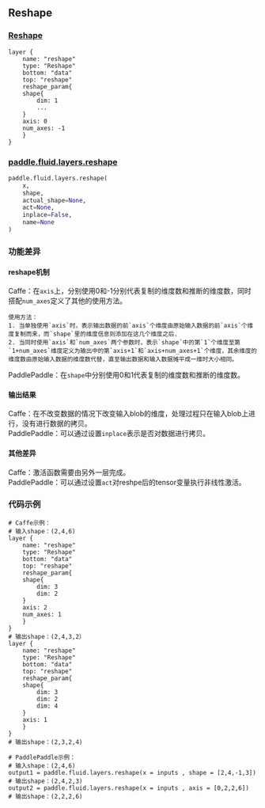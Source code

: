 ## Reshape


### [Reshape](http://caffe.berkeleyvision.org/tutorial/layers/reshape.html)
```
layer {
    name: "reshape"
    type: "Reshape"
    bottom: "data"
    top: "reshape"
    reshape_param{
	shape{
	    dim: 1
	    ...
	}
	axis: 0
	num_axes: -1
    }
}
```


### [paddle.fluid.layers.reshape](http://paddlepaddle.org/documentation/docs/zh/1.3/api_cn/layers_cn.html#permalink-130-reshape)
```python
paddle.fluid.layers.reshape(
    x, 
    shape, 
    actual_shape=None, 
    act=None, 
    inplace=False, 
    name=None
)
```  

### 功能差异
#### reshape机制
Caffe：在`axis`上，分别使用0和-1分别代表复制的维度数和推断的维度数，同时搭配`num_axes`定义了其他的使用方法。
```
使用方法：
1. 当单独使用`axis`时，表示输出数据的前`axis`个维度由原始输入数据的前`axis`个维度复制而来，而`shape`里的维度信息则添加在这几个维度之后.
2. 当同时使用`axis`和`num_axes`两个参数时，表示`shape`中的第`1`个维度至第`1+num_axes`维度定义为输出中的第`axis+1`和`axis+num_axes+1`个维度，其余维度的维度数由原始输入数据的维度数代替，直至输出数据和输入数据摊平成一维时大小相同。   
```
PaddlePaddle：在`shape`中分别使用0和1代表复制的维度数和推断的维度数。


#### 输出结果
Caffe：在不改变数据的情况下改变输入blob的维度，处理过程只在输入blob上进行，没有进行数据的拷贝。            
PaddlePaddle：可以通过设置`inplace`表示是否对数据进行拷贝。
#### 其他差异
Caffe：激活函数需要由另外一层完成。            
PaddlePaddle：可以通过设置`act`对reshpe后的tensor变量执行非线性激活。



### 代码示例
```  
# Caffe示例：  
# 输入shape：(2,4,6)
layer {
    name: "reshape"
    type: "Reshape"
    bottom: "data"
    top: "reshape"
    reshape_param{
	shape{
	    dim: 3
	    dim: 2
	}
	axis: 2
	num_axes: 1
    }
}
# 输出shape：(2,4,3,2）
layer {
    name: "reshape"
    type: "Reshape"
    bottom: "data"
    top: "reshape"
    reshape_param{
	shape{
	    dim: 3
	    dim: 2
	    dim: 4
	}
	axis: 1
    }
}
# 输出shape：(2,3,2,4)

```  
``` 
# PaddlePaddle示例：  
# 输入shape：(2,4,6)
output1 = paddle.fluid.layers.reshape(x = inputs , shape = [2,4,-1,3])
# 输出shape：(2,4,2,3)
output2 = paddle.fluid.layers.reshape(x = inputs , axis = [0,2,2,6])
# 输出shape：(2,2,2,6)
```  
